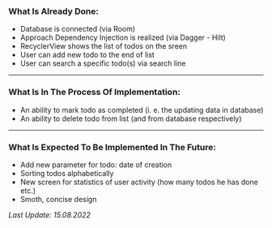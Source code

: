 ### What Is Already Done:
- Database is connected (via Room)
- Approach Dependency Injection is realized (via Dagger - Hilt)
- RecyclerView shows the list of todos on the sreen
- User can add new todo to the end of list
- User can search a specific todo(s) via search line
___
### What Is In The Process Of Implementation:
- An ability to mark todo as completed (i. e. the updating data in database)
- An ability to delete todo from list (and from database respectively)
___
### What Is Expected To Be Implemented In The Future:
- Add new parameter for todo: date of creation
- Sorting todos alphabetically
- New screen for statistics of user activity (how many todos he has done etc.)
- Smoth, concise design

*Last Update: 15.08.2022*
